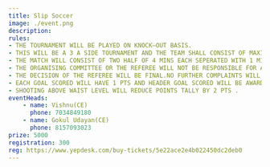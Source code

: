```yaml
---
title: Slip Soccer
image: ./event.png
description:  
rules: 
- THE TOURNAMENT WILL BE PLAYED ON KNOCK–OUT BASIS.
- THIS WILL BE A 3 A SIDE TOURNAMENT AND THE TEAM SHALL CONSIST OF MAXIMUM 4 PLAYERS.
- THE MATCH WILL CONSIST OF TWO HALF OF 4 MINS EACH SEPERATED WITH 1 MINS BREAK.
- THE ORGANISING COMMITTEE OR THE REFEREE WILL NOT BE RESPONSIBLE FOR ANY INJURY, ALTHOUGH NECESSARYFIRST AID WILL BE PROVIDED.
- THE DECISION OF THE REFEREE WILL BE FINAL.NO FURTHER COMPLAINTS WILL BE ENTERTAINED.
- EACH GOAL SCORED WILL HAVE 1 PTS AND HEADER GOAL SCORED WILL BE AWARDED WITH 2 PTS.
- SHOOTING ABOVE WAIST LEVEL WILL REDUCE POINTS TALLY BY 2 PTS .
eventHeads:
    - name: Vishnu(CE)
      phone: 7034849180
    - name: Gokul Udayan(CE)
      phone: 8157093023
prize: 5000
registration: 300
reg: https://www.yepdesk.com/buy-tickets/5e22ace2e4b022450dc2deb0
---
```


